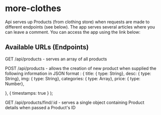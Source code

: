 # more-clothes

Api serves up Products (from clothing store)  when requests are made to different endpoints (see below). The app serves several articles where you can leave a comment. You can access the app using the link below:

## Available URLs (Endpoints)

GET /api/products - serves an array of all products

POST /api/products - allows the creation of new product when supplied the following information in JSON format : {
    title: { type: String},
    desc: { type: String},
    img: { type: String},
    categories: { type: Array},
    price: { type: Number},
  
  },
  { timestamps: true }
);

GET /api/products/find/:id - serves a single object containing Product details  when passed a Product's ID


